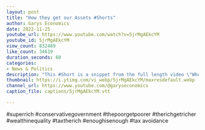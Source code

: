 ```yaml
---
layout: post
title: "How they get our Assets #Shorts"
author: Garys Economics
date: 2022-11-25
youtube_url: https://www.youtube.com/watch?v=5jrMgAEkcYM
youtube_id: 5jrMgAEkcYM
view_count: 832489
like_count: 34619
duration_seconds: 60
categories:
- News & Politics
description: "This #Short is a snippet from the full length video \"Who Actually Pays Tax?\" https://youtu.be/IxNtOV98eM8"
thumbnail: https://i.ytimg.com/vi_webp/5jrMgAEkcYM/maxresdefault.webp
channel_url: https://www.youtube.com/@garyseconomics
caption_file: captions/5jrMgAEkcYM.vtt

---
```


#superrich #conservativegovernment #thepoorgetpoorer #therichgetricher #wealthinequality #taxtherich #enoughisenough #tax avoidance
